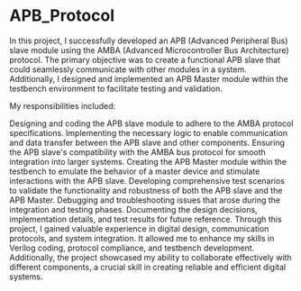 # APB_Protocol

In this project, I successfully developed an APB (Advanced Peripheral Bus) slave module using the AMBA (Advanced Microcontroller Bus Architecture) protocol. The primary objective was to create a functional APB slave that could seamlessly communicate with other modules in a system. Additionally, I designed and implemented an APB Master module within the testbench environment to facilitate testing and validation.

My responsibilities included:

Designing and coding the APB slave module to adhere to the AMBA protocol specifications.
Implementing the necessary logic to enable communication and data transfer between the APB slave and other components.
Ensuring the APB slave's compatibility with the AMBA bus protocol for smooth integration into larger systems.
Creating the APB Master module within the testbench to emulate the behavior of a master device and stimulate interactions with the APB slave.
Developing comprehensive test scenarios to validate the functionality and robustness of both the APB slave and the APB Master.
Debugging and troubleshooting issues that arose during the integration and testing phases.
Documenting the design decisions, implementation details, and test results for future reference.
Through this project, I gained valuable experience in digital design, communication protocols, and system integration. It allowed me to enhance my skills in Verilog coding, protocol compliance, and testbench development. Additionally, the project showcased my ability to collaborate effectively with different components, a crucial skill in creating reliable and efficient digital systems.
